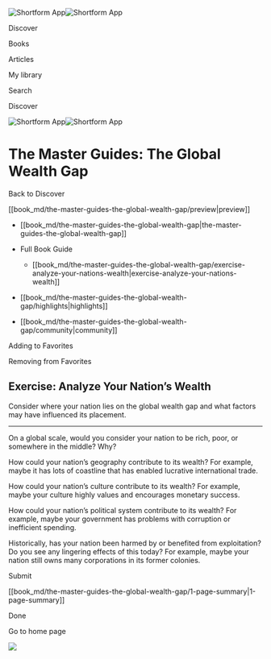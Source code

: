 ![Shortform App](/img/logo.36a2399e.svg)![Shortform App](/img/logo-dark.70c1b072.svg)

Discover

Books

Articles

My library

Search

Discover

![Shortform App](/img/logo.36a2399e.svg)![Shortform App](/img/logo-dark.70c1b072.svg)

# The Master Guides: The Global Wealth Gap

Back to Discover

[[book_md/the-master-guides-the-global-wealth-gap/preview|preview]]

  * [[book_md/the-master-guides-the-global-wealth-gap|the-master-guides-the-global-wealth-gap]]
  * Full Book Guide

    * [[book_md/the-master-guides-the-global-wealth-gap/exercise-analyze-your-nations-wealth|exercise-analyze-your-nations-wealth]]
  * [[book_md/the-master-guides-the-global-wealth-gap/highlights|highlights]]
  * [[book_md/the-master-guides-the-global-wealth-gap/community|community]]



Adding to Favorites 

Removing from Favorites 

## Exercise: Analyze Your Nation’s Wealth

Consider where your nation lies on the global wealth gap and what factors may have influenced its placement.

* * *

On a global scale, would you consider your nation to be rich, poor, or somewhere in the middle? Why?

How could your nation’s geography contribute to its wealth? For example, maybe it has lots of coastline that has enabled lucrative international trade.

How could your nation’s culture contribute to its wealth? For example, maybe your culture highly values and encourages monetary success.

How could your nation’s political system contribute to its wealth? For example, maybe your government has problems with corruption or inefficient spending.

Historically, has your nation been harmed by or benefited from exploitation? Do you see any lingering effects of this today? For example, maybe your nation still owns many corporations in its former colonies.

Submit 

[[book_md/the-master-guides-the-global-wealth-gap/1-page-summary|1-page-summary]]

Done

Go to home page 

![](https://bat.bing.com/action/0?ti=56018282&Ver=2&mid=28f2c45a-2b8d-4cb9-8a93-11fa098a2588&sid=1711133063fa11eebdec89a8b8ae3bbc&vid=171147a063fa11eea7440fcfeb230d96&vids=0&msclkid=N&pi=0&lg=en-US&sw=800&sh=600&sc=24&nwd=1&tl=Shortform%20%7C%20Book&p=https%3A%2F%2Fwww.shortform.com%2Fapp%2Fbook%2Fthe-master-guides-the-global-wealth-gap%2Fexercise-analyze-your-nations-wealth&r=&lt=447&evt=pageLoad&sv=1&rn=597514)

